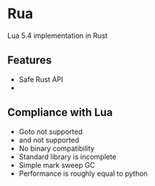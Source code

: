 # Rua 
Lua 5.4 implementation in Rust

## Features
- Safe Rust API
-

## Compliance with Lua
- Goto not supported
- <const> and <close> not supported
- No binary compatibility
- Standard library is incomplete
- Simple mark sweep GC
- Performance is roughly equal to python


